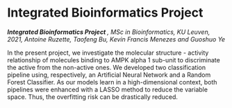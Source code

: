 # Integrated Bioinformatics Project
<i> <b> Integrated Bioinformatics Project </b>, MSc in Bioinformatics, KU Leuven, 2021, Antoine Ruzette, Taofeng Bu, Kevin Francis Menezes and Guoshuo Ye </i>

In the present project, we investigate the molecular structure - activity relationship of molecules binding to AMPK alpha 1 sub-unit to discriminate the active from the non-active ones. We developed two classification pipeline using, respectively, an Artificial Neural Network and a Random Forest Classifier. As our models learn in a high-dimensional context, both pipelines were enhanced with a LASSO method to reduce the variable space. Thus, the overfitting risk can be drastically reduced.  
